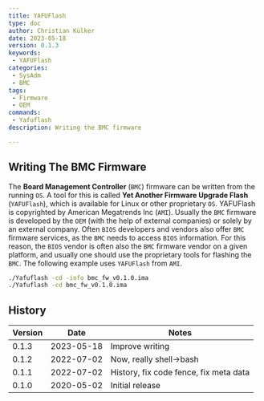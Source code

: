 ```yaml
---
title: YAFUFlash
type: doc
author: Christian Külker
date: 2023-05-18
version: 0.1.3
keywords:
 - YAFUFlash
categories:
 - SysAdm
 - BMC
tags:
 - Firmware
 - OEM
commands:
 - Yafuflash
description: Writing the BMC firmware

---
```


## Writing The BMC Firmware

The **Board Management Controller** (`BMC`) firmware can be written from the
running `OS`. A tool for this is called **Yet Another Firmware Upgrade Flash**
(`YAFUFlash`), which is available for Linux or other proprietary `OS`.
YAFUFlash is copyrighted by American Megatrends Inc (`AMI`). Usually the `BMC`
firmware is developed by the `OEM` (with the help of external companies) or
solely by an external company. Often `BIOS` developers and vendors also offer
`BMC` firmware services, as the `BMC` needs to access `BIOS` information. For
this reason, the `BIOS` vendor is often also the `BMC` firmware vendor on a
given platform, and usually one should use the proprietary tools for flashing
the `BMC`. The following example uses `YAFUFlash` from `AMI`.

```bash
./Yafuflash -cd -info bmc_fw_v0.1.0.ima
./Yafuflash -cd bmc_fw_v0.1.0.ima
```

## History

| Version | Date       | Notes                                                |
| ------- | ---------- | ---------------------------------------------------- |
| 0.1.3   | 2023-05-18 | Improve writing                                      |
| 0.1.2   | 2022-07-02 | Now, really shell->bash                              |
| 0.1.1   | 2022-07-02 | History, fix code fence, fix meta data               |
| 0.1.0   | 2020-05-02 | Initial release                                      |

